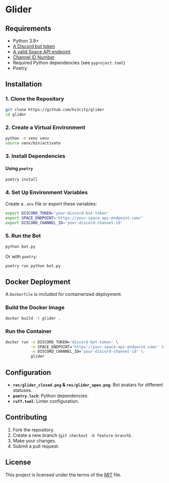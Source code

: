 # Glider 

## Requirements
- Python 3.8+
- [A Discord bot token](https://www.writebots.com/discord-bot-token/)
- [A valid Space API endpoint](https://spaceapi.io/)
- [Channel ID Number](https://support.discord.com/hc/en-us/articles/206346498-Where-can-I-find-my-User-Server-Message-ID#h_01HRSTXPS5FMK2A5SMVSX4JW4E)
- Required Python dependencies (see `pyproject.toml`)
- Poetry

## Installation

### 1. Clone the Repository
```sh
git clone https://github.com/hs3city/glider
cd glider
```

### 2. Create a Virtual Environment
```sh
python -m venv venv
source venv/bin/activate
```

### 3. Install Dependencies
#### Using `poetry`
```sh
poetry install
```

### 4. Set Up Environment Variables
Create a `.env` file or export these variables:
```sh
export DISCORD_TOKEN='your-discord-bot-token'
export SPACE_ENDPOINT='https://your-space-api-endpoint.com/'
export DISCORD_CHANNEL_ID='your-discord-channel-id'
```

### 5. Run the Bot
```sh
python bot.py
```
Or with `poetry`:
```sh
poetry run python bot.py
```

## Docker Deployment
A `Dockerfile` is included for containerized deployment.

### Build the Docker Image
```sh
docker build -t glider .
```

### Run the Container
```sh
docker run -e DISCORD_TOKEN='discord-bot-token' \
           -e SPACE_ENDPOINT='https://your-space-api-endpoint.com/' \
           -e DISCORD_CHANNEL_ID='your-discord-channel-id' \
           glider
```

## Configuration
- **`res/glider_closed.png` & `res/glider_open.png`**: Bot avatars for different statuses.
- **`poetry.lock`**: Python dependencies.
- **`ruff.toml`**: Linter configuration.

## Contributing
1. Fork the repository.
2. Create a new branch (`git checkout -b feature-branch`).
3. Make your changes.
4. Submit a pull request.

## License
This project is licensed under the terms of the [MIT](LICENSE) file.
